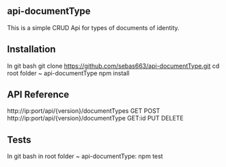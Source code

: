 ## api-documentType 

This is a simple CRUD Api for types of documents of identity.

## Installation
In git bash 
git clone https://github.com/sebas663/api-documentType.git
cd root folder ~ api-documentType
npm install

## API Reference

http://ip:port/api/{version}/documentTypes
GET
POST
http://ip:port/api/{version}/documentType
GET:id
PUT
DELETE

## Tests
In git bash in root folder ~ api-documentType:
npm test